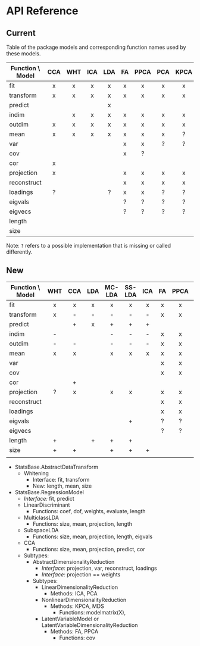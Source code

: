 # API Reference

## Current

Table of the package models and corresponding function names used by these models.

| Function \ Model | CCA | WHT | ICA | LDA | FA  |PPCA | PCA |KPCA | MDS |
|------------------|:---:|:---:|:---:|:---:|:---:|:---:|:---:|:---:|:---:|
|fit               |  x  |  x  |  x  |  x  |  x  |  x  |  x  |  x  |  x  |
|transform         |  x  |  x  |  x  |  x  |  x  |  x  |  x  |  x  |  x  |
|predict           |     |     |     |  x  |     |     |     |     |     |
|indim             |     |  x  |  x  |  x  |  x  |  x  |  x  |  x  |  x  |
|outdim            |  x  |  x  |  x  |  x  |  x  |  x  |  x  |  x  |  x  |
|mean              |  x  |  x  |  x  |  x  |  x  |  x  |  x  |  ?  |     |
|var               |     |     |     |     |  x  |  x  |  ?  |  ?  |  ?  |
|cov               |     |     |     |     |  x  |  ?  |     |     |     |
|cor               |  x  |     |     |     |     |     |     |     |     |
|projection        |  x  |     |     |     |  x  |  x  |  x  |  x  |  x  |
|reconstruct       |     |     |     |     |  x  |  x  |  x  |  x  |     |
|loadings          |  ?  |     |     |  ?  |  x  |  x  |  ?  |  ?  |  ?  |
|eigvals           |     |     |     |     |  ?  |  ?  |  ?  |  ?  |  x  |
|eigvecs           |     |     |     |     | ?   |  ?  |  ?  |  ?  |  ?  |
|length            |     |     |     |     |     |     |     |     |     |
|size              |     |     |     |     |     |     |     |     |     |

Note: `?` refers to a possible implementation that is missing or called differently.

## New

| Function \ Model | WHT | CCA | LDA |MC-LDA|SS-LDA| ICA | FA  |PPCA | PCA |KPCA | MDS |
|------------------|:---:|:---:|:---:|:----:|:----:|:---:|:---:|:---:|:---:|:---:|:---:|
|fit               |  x  |  x  |  x  |  x   |   x  |  x  |  x  |  x  |  x  |  x  |  x  |
|transform         |  x  |  -  |  -  |  -   |   -  |  -  |  x  |  x  |  -  |  -  |  -  |
|predict           |     |  +  |  x  |  +   |   +  |  +  |     |     |  +  |  +  |  +  |
|indim             |  -  |     |     |  -   |   -  |  -  |  x  |  x  |  -  |  -  |  -  |
|outdim            |  -  |  -  |     |  -   |   -  |  -  |  x  |  x  |  -  |  -  |  -  |
|mean              |  x  |  x  |     |  x   |   x  |  x  |  x  |  x  |  x  |     |     |
|var               |     |     |     |      |      |     |  x  |  x  |  x  |     |  ?  |
|cov               |     |     |     |      |      |     |  x  |  x  |     |     |     |
|cor               |     |  +  |     |      |      |     |     |     |     |     |     |
|projection        |  ?  |  x  |     |  x   |   x  |     |  x  |  x  |  x  |  x  |  x  |
|reconstruct       |     |     |     |      |      |     |  x  |  x  |  x  |  x  |     |
|loadings          |     |     |     |      |      |     |  x  |  x  |  x  |     |  +  |
|eigvals           |     |     |     |      |   +  |     |  ?  |  ?  |  x  |  x  |  x  |
|eigvecs           |     |     |     |      |      |     |  ?  |  ?  |  x  |  +  |  +  |
|length            |  +  |     |  +  |  +   |   +  |     |     |     |     |     |     |
|size              |  +  |  +  |     |  +   |   +  |  +  |     |     |  x  |  +  |  +  |
|                  |     |     |     |      |      |     |     |     |     |     |     |

- StatsBase.AbstractDataTransform
    - Whitening
      - Interface: fit, transform
      - New: length, mean, size
- StatsBase.RegressionModel
    - *Interface:* fit, predict
    - LinearDiscriminant
      - Functions: coef, dof, weights, evaluate, length
    - MulticlassLDA
      - Functions: size, mean, projection, length
    - SubspaceLDA
      - Functions: size, mean, projection, length, eigvals
    - CCA
      - Functions: size, mean, projection, predict, cor
    - Subtypes:
        - AbstractDimensionalityReduction
          - *Interface:* projection, var, reconstruct, loadings
          - *Interface:* projection == weights
        - Subtypes:
            - LinearDimensionalityReduction
                - Methods: ICA, PCA
            - NonlinearDimensionalityReduction
                - Methods: KPCA, MDS
                  - Functions: modelmatrix(X),
            - LatentVariableModel or LatentVariableDimensionalityReduction
                - Methods: FA, PPCA
                  - Functions: cov

